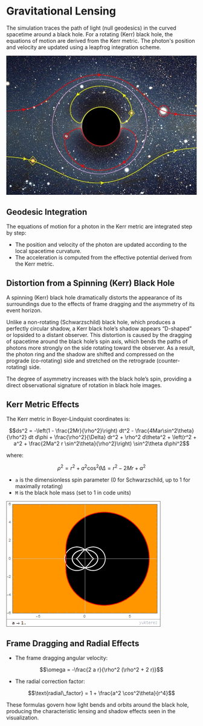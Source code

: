 
# Gravitational Lensing

The simulation traces the path of light (null geodesics) in the curved spacetime around a black hole. For a rotating (Kerr) black hole, the equations of motion are derived from the Kerr metric. The photon's position and velocity are updated using a leapfrog integration scheme.

<img src='images/gravitational-lensing.jpg' alt='Gravitational Lensing' />

## Geodesic Integration

The equations of motion for a photon in the Kerr metric are integrated step by step:

- The position and velocity of the photon are updated according to the local spacetime curvature.
- The acceleration is computed from the effective potential derived from the Kerr metric.

## Distortion from a Spinning (Kerr) Black Hole

A spinning (Kerr) black hole dramatically distorts the appearance of its surroundings due to the effects of frame dragging and the asymmetry of its event horizon.

Unlike a non-rotating (Schwarzschild) black hole, which produces a perfectly circular shadow, a Kerr black hole’s shadow appears “D-shaped” or lopsided to a distant observer. This distortion is caused by the dragging of spacetime around the black hole’s spin axis, which bends the paths of photons more strongly on the side rotating toward the observer. As a result, the photon ring and the shadow are shifted and compressed on the prograde (co-rotating) side and stretched on the retrograde (counter-rotating) side.

The degree of asymmetry increases with the black hole’s spin, providing a direct observational signature of rotation in black hole images.

## Kerr Metric Effects

The Kerr metric in Boyer-Lindquist coordinates is:
```math
ds^2 = -\left(1 - \frac{2Mr}{\rho^2}\right) dt^2 - \frac{4Mar\sin^2\theta}{\rho^2} dt d\phi + \frac{\rho^2}{\Delta} dr^2 + \rho^2 d\theta^2 + \left(r^2 + a^2 + \frac{2Ma^2 r \sin^2\theta}{\rho^2}\right) \sin^2\theta d\phi^2
```
where:
```math
\rho^2 = r^2 + a^2 \cos^2\theta
\Delta = r^2 - 2Mr + a^2
```
- `a` is the dimensionless spin parameter (0 for Schwarzschild, up to 1 for maximally rotating)
- `M` is the black hole mass (set to 1 in code units)

<img src='images/Kerr.black.hole.shadow.and.horizons.gif' alt='Kerr Metric' />

## Frame Dragging and Radial Effects
- The frame dragging angular velocity:
```math
\omega = -\frac{2 a r}{\rho^2 (\rho^2 + 2 r)}
```
- The radial correction factor:
```math
\text{radial\_factor} = 1 + \frac{a^2 \cos^2\theta}{r^4}
```

These formulas govern how light bends and orbits around the black hole, producing the characteristic lensing and shadow effects seen in the visualization.


